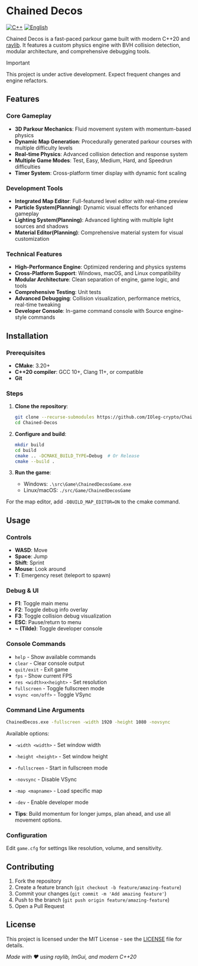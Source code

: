 # Chained Decos

[![C++](https://img.shields.io/badge/language-C%2B%2B20-blue?logo=c%2B%2B&logoColor=white)](https://isocpp.org/) [![English](https://img.shields.io/badge/lang-English-blue?logo=github)](README.md)

Chained Decos is a fast-paced parkour game built with modern C++20 and [raylib](https://www.raylib.com/). It features a custom physics engine with BVH collision detection, modular architecture, and comprehensive debugging tools.

> [!IMPORTANT]
> This project is under active development. Expect frequent changes and engine refactors.

## Features

### Core Gameplay
- **3D Parkour Mechanics**: Fluid movement system with momentum-based physics
- **Dynamic Map Generation**: Procedurally generated parkour courses with multiple difficulty levels
- **Real-time Physics**: Advanced collision detection and response system
- **Multiple Game Modes**: Test, Easy, Medium, Hard, and Speedrun difficulties
- **Timer System**: Cross-platform timer display with dynamic font scaling

### Development Tools
- **Integrated Map Editor**: Full-featured level editor with real-time preview
- **Particle System(Planning)**: Dynamic visual effects for enhanced gameplay
- **Lighting System(Planning)**: Advanced lighting with multiple light sources and shadows
- **Material Editor(Planning)**: Comprehensive material system for visual customization

### Technical Features
- **High-Performance Engine**: Optimized rendering and physics systems
- **Cross-Platform Support**: Windows, macOS, and Linux compatibility
- **Modular Architecture**: Clean separation of engine, game logic, and tools
- **Comprehensive Testing**: Unit tests
- **Advanced Debugging**: Collision visualization, performance metrics, real-time tweaking
- **Developer Console**: In-game command console with Source engine-style commands

## Installation

### Prerequisites
- **CMake**: 3.20+
- **C++20 compiler**: GCC 10+, Clang 11+, or compatible
- **Git**

### Steps
1. **Clone the repository**:
   ```bash
   git clone --recurse-submodules https://github.com/IOleg-crypto/Chained-Decos.git
   cd Chained-Decos
   ```

2. **Configure and build**:
   ```bash
   mkdir build
   cd build
   cmake .. -DCMAKE_BUILD_TYPE=Debug  # Or Release
   cmake --build .
   ```

3. **Run the game**:
   - Windows: `.\src\Game\ChainedDecosGame.exe`
   - Linux/macOS: `./src/Game/ChainedDecosGame`

For the map editor, add `-DBUILD_MAP_EDITOR=ON` to the cmake command.

## Usage

### Controls
- **WASD**: Move
- **Space**: Jump
- **Shift**: Sprint
- **Mouse**: Look around
- **T**: Emergency reset (teleport to spawn)

### Debug & UI
- **F1**: Toggle main menu
- **F2**: Toggle debug info overlay
- **F3**: Toggle collision debug visualization
- **ESC**: Pause/return to menu
- **~ (Tilde)**: Toggle developer console

### Console Commands
- `help` - Show available commands
- `clear` - Clear console output
- `quit/exit` - Exit game
- `fps` - Show current FPS
- `res <width>x<height>` - Set resolution
- `fullscreen` - Toggle fullscreen mode
- `vsync <on/off>` - Toggle VSync

### Command Line Arguments
```bash
ChainedDecos.exe -fullscreen -width 1920 -height 1080 -novsync
```

Available options:
- `-width <width>` - Set window width
- `-height <height>` - Set window height
- `-fullscreen` - Start in fullscreen mode
- `-novsync` - Disable VSync
- `-map <mapname>` - Load specific map
- `-dev` - Enable developer mode

- **Tips**: Build momentum for longer jumps, plan ahead, and use all movement options.

### Configuration
Edit `game.cfg` for settings like resolution, volume, and sensitivity.

## Contributing
1. Fork the repository
2. Create a feature branch (`git checkout -b feature/amazing-feature`)
3. Commit your changes (`git commit -m 'Add amazing feature'`)
4. Push to the branch (`git push origin feature/amazing-feature`)
5. Open a Pull Request

## License
This project is licensed under the MIT License - see the [LICENSE](LICENSE) file for details.

*Made with ❤️ using raylib, ImGui, and modern C++20*
